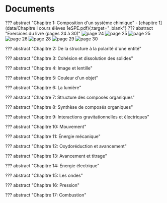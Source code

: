 # Documents


??? abstract "Chapitre 1: Composition d'un système chimique"
    - [chapitre 1](data/Chapitre I cours élèves 1eSPE.pdf){:target="_blank"}
    ??? abstract "Exercices du livre (pages 24 à 30)"
        ![page 24](data/p24.jpg)
        ![page 25](data/p25.jpg)
        ![page 25](data/p25.jpg)
        ![page 26](data/p26.jpg)
        ![page 28](data/p28.jpg)
        ![page 29](data/p29.jpg)
        ![page 30](data/p30.jpg)

    
??? abstract "Chapitre 2: De la structure à la polarité d'une entité"

 
??? abstract "Chapitre 3: Cohésion et dissolution des solides"

 
??? abstract "Chapitre 4: Image et lentille"

 
??? abstract "Chapitre 5: Couleur d'un objet"

 
??? abstract "Chapitre 6: La lumière"

 
??? abstract "Chapitre 7: Structure des composés organiques"

 
??? abstract "Chapitre 8: Synthèse de composés organiques"

 
??? abstract "Chapitre 9: Interactions gravitationnelles et électriques"

 
??? abstract "Chapitre 10: Mouvement"

 
??? abstract "Chapitre 11: Énergie mécanique"

 
??? abstract "Chapitre 12: Oxydoréduction et avancement"

 
??? abstract "Chapitre 13: Avancement et titrage"

 
??? abstract "Chapitre 14: Énergie électrique"

 
??? abstract "Chapitre 15: Les ondes"

 
??? abstract "Chapitre 16: Pression"

 
??? abstract "Chapitre 17: Combustion"

 

